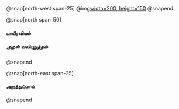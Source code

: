 
@snap[north-west span-25]
@img[width=200, height=150](assets/img/thirukkural-logo.png)
@snapend

@snap[north span-50]
#### பாயிரவியல்

##### அறன் வலியுறுத்தல்
@snapend

@snap[north-east span-25]
#### அறத்துப்பால்
@snapend